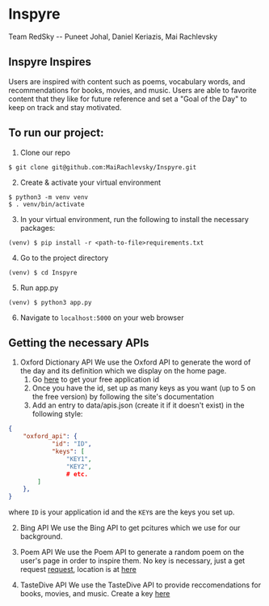 # Inspyre

Team RedSky -- Puneet Johal, Daniel Keriazis, Mai Rachlevsky

## Inspyre Inspires

Users are inspired with content such as poems, vocabulary words, and recommendations for books, movies, and music. Users are able to favorite content that they like for future reference and set a "Goal of the Day" to keep on track and stay motivated.

## To run our project:
1. Clone our repo
```
$ git clone git@github.com:MaiRachlevsky/Inspyre.git
```
2. Create & activate your virtual environment
```
$ python3 -m venv venv
$ . venv/bin/activate
```
3. In your virtual environment, run the following to install the necessary packages:
```
(venv) $ pip install -r <path-to-file>requirements.txt
```
4. Go to the project directory
```
(venv) $ cd Inspyre
```
5. Run app.py
```
(venv) $ python3 app.py 
```
6. Navigate to `localhost:5000` on your web browser

## Getting the necessary APIs

1. Oxford Dictionary API
We use the Oxford API to generate the word of the day and its definition which we display on the home page. 
    1. Go [here](https://developer.oxforddictionaries.com/signup) to get your free application id
    2. Once you have the id, set up as many keys as you want (up to 5 on the free version) by following the site's documentation
    3. Add an entry to data/apis.json (create it if it doesn't exist) in the following style:

```json
{
    "oxford_api": {
            "id": "ID",
            "keys": [
                "KEY1",
                "KEY2",
                # etc.
        ]
    },
}
```
where `ID` is your application id and the `KEY`s are the keys you set up.

2. Bing API
We use the Bing API to get pcitures which we use for our background.

3. Poem API
We use the Poem API to generate a random poem on the user's page in order to inspire them. No key is necessary, just a get request [request](https://www.poemist.com/api/v1/randompoems), location is at [here](https://poemist.github.io/poemist-apidoc/#misc-services)

4. TasteDive API
We use the TasteDive API to provide reccomendations for books, movies, and music. Create a key [here](https://tastedive.com/account/api_access) 

